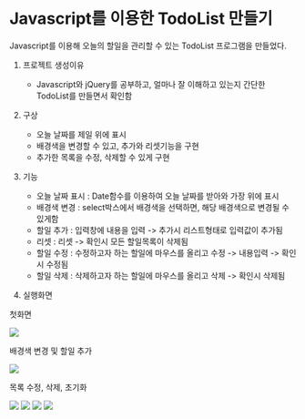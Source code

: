 Javascript를 이용한 TodoList 만들기
================================
Javascript를 이용해 오늘의 할일을 관리할 수 있는 TodoList 프로그램을 만들었다.

1. 프로젝트 생성이유
    - Javascript와 jQuery를 공부하고, 얼마나 잘 이해하고 있는지 간단한 TodoList를 만들면서 확인함
  
1. 구상
    - 오늘 날짜를 제일 위에 표시
    - 배경색을 변경할 수 있고, 추가와 리셋기능을 구현
    - 추가한 목록을 수정, 삭제할 수 있게 구현
  
1. 기능
    - 오늘 날짜 표시 : Date함수를 이용하여 오늘 날짜를 받아와 가장 위에 표시
    - 배경색 변경 : select박스에서 배경색을 선택하면, 해당 배경색으로 변경될 수 있게함
    - 할일 추가 : 입력창에 내용을 입력 -> 추가시 리스트형태로 입력값이 추가됨
    - 리셋 : 리셋 -> 확인시 모든 할일목록이 삭제됨
    - 할일 수정 : 수정하고자 하는 할일에 마우스를 올리고 수정 -> 내용입력 -> 확인시 수정됨
    - 할일 삭제 : 삭제하고자 하는 할일에 마우스를 올리고 삭제 -> 확인시 삭제됨
    
1. 실행화면

첫화면

<img src="https://postfiles.pstatic.net/MjAyMDEwMjNfMjQ2/MDAxNjAzNDMyNTYwNTcw.eszu4YYPI2MPsrNapH4jDHqTFPJcmJNXxjR9p7l6w98g.TC1nbWgC0lOVps3F2SExf58F_sUgZbuPtD1O8se5SJYg.PNG.zndn121/image.png?type=w773">

배경색 변경 및 할일 추가

<img src="https://postfiles.pstatic.net/MjAyMDEwMjNfMTk4/MDAxNjAzNDMyNTk3NDg0.ig2fjHCEKnBryC_rSa0t8FSMjQPlRdvG7JoIR5ndiKkg.eE3QYWnTd73lBwYsrt-VsROmaZ0DOrnkLbX3MdR-e-gg.PNG.zndn121/image.png?type=w773">

목록 수정, 삭제, 초기화

<img src="https://postfiles.pstatic.net/MjAyMDEwMjNfMjc1/MDAxNjAzNDMyNjYwMTY0.wc2nE03fa_ucYuolB5yXk5gq5sZWDe4XxuBe2nrShq8g.HlfcDz-4gmbbXV1fhboqh82TSnUQZnHhXFGli1szAdsg.PNG.zndn121/image.png?type=w773">
<img src="https://postfiles.pstatic.net/MjAyMDEwMjNfMTgy/MDAxNjAzNDMyNjc4NTI1.XhjSLfp3Fc27R041jtMCJ6tVvJB9K1hEknyeLQINk2Qg.kvkn7jDnHrKC1g9F0tj2nMolyWC3-jEDTZiMyw5XrxMg.PNG.zndn121/image.png?type=w773">
<img src="https://postfiles.pstatic.net/MjAyMDEwMjNfNCAg/MDAxNjAzNDMyNzA0NjIz.49Dd4Vll0JDFgn_267Ugvf3hD2V19gR2dnrkrJ6TuNkg.C1spvadF5UGo4WoQsVAxIPVUCIEByl4hPQUOtx9SqLgg.PNG.zndn121/image.png?type=w773">
<img src="https://postfiles.pstatic.net/MjAyMDEwMjNfMTc3/MDAxNjAzNDMyNzE4MjE0.ooBLEo8XrYKo9wBc8CqJ-3irTswFCKkfBXWvQ8LCqJ0g.SNg-ugdY8Ivnqyh2WBINlQRbNxiCzCRVONybEZD2UQsg.PNG.zndn121/image.png?type=w773">
